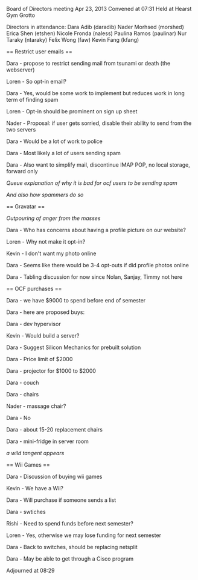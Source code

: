 Board of Directors meeting Apr 23, 2013
Convened at 07:31
Held at Hearst Gym Grotto

Directors in attendance:
Dara Adib (daradib)
Nader Morhsed (morshed)
Erica Shen (etshen)
Nicole Fronda (naless)
Paulina Ramos (paulinar)
Nur Taraky (ntaraky) 
Felix Wong (faw)
Kevin Fang (kfang)

== Restrict user emails ==

Dara - propose to restrict sending mail from tsunami or death (the webserver)

Loren - So opt-in email?

Dara - Yes, would be some work to implement but reduces work in long term of finding spam

Loren - Opt-in should be prominent on sign up sheet

Nader - Proposal: if user gets sorried, disable their ability to send from the two servers

Dara - Would be a lot of work to police

Dara - Most likely a lot of users sending spam

Dara - Also want to simplify mail, discontinue IMAP POP, no local storage, forward only

*Queue explanation of why it is bad for ocf users to be sending spam*

*And also how spammers do so*

== Gravatar ==

*Outpouring of anger from the masses*

Dara - Who has concerns about having a profile picture on our website?

Loren - Why not make it opt-in?

Kevin - I don't want my photo online

Dara - Seems like there would be 3-4 opt-outs if did profile photos online

Dara - Tabling discussion for now since Nolan, Sanjay, Timmy not here

== OCF purchases ==

Dara - we have $9000 to spend before end of semester

Dara - here are proposed buys:

Dara - dev hypervisor

Kevin - Would build a server?

Dara - Suggest Silicon Mechanics for prebuilt solution

Dara - Price limit of $2000

Dara - projector for $1000 to $2000

Dara - couch

Dara - chairs

Nader - massage chair?

Dara - No

Dara - about 15-20 replacement chairs

Dara - mini-fridge in server room

*a wild tangent appears*

== Wii Games ==

Dara - Discussion of buying wii games

Kevin - We have a Wii?

Dara - Will purchase if someone sends a list

Dara - swtiches

Rishi - Need to spend funds before next semester?

Loren - Yes, otherwise we may lose funding for next semester

Dara - Back to switches, should be replacing netsplit

Dara - May be able to get through a Cisco program

Adjourned at 08:29
